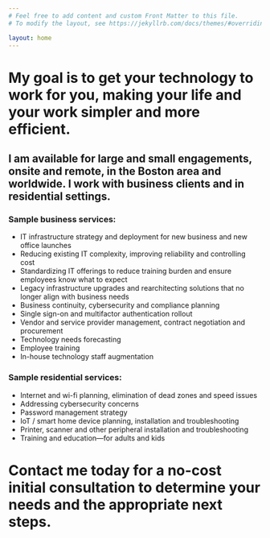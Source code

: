 ```yaml
---
# Feel free to add content and custom Front Matter to this file.
# To modify the layout, see https://jekyllrb.com/docs/themes/#overriding-theme-defaults

layout: home
---
```


# My goal is to get your technology to work for you, making your life and your work simpler and more efficient.

## I am available for large and small engagements, onsite and remote, in the Boston area and worldwide. I work with business clients and in residential settings.

### Sample business services:

- IT infrastructure strategy and deployment for new business and new office launches
- Reducing existing IT complexity, improving reliability and controlling cost
- Standardizing IT offerings to reduce training burden and ensure employees know what to expect
- Legacy infrastructure upgrades and rearchitecting solutions that no longer align with business needs
- Business continuity, cybersecurity and compliance planning
- Single sign-on and multifactor authentication rollout
- Vendor and service provider management, contract negotiation and procurement
- Technology needs forecasting
- Employee training
- In-house technology staff augmentation

### Sample residential services:

- Internet and wi-fi planning, elimination of dead zones and speed issues
- Addressing cybersecurity concerns
- Password management strategy
- IoT / smart home device planning, installation and troubleshooting
- Printer, scanner and other peripheral installation and troubleshooting
- Training and education—for adults and kids

# Contact me today for a no-cost initial consultation to determine your needs and the appropriate next steps.
